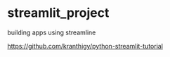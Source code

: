 # streamlit_project
building apps using streamline

https://github.com/kranthigy/python-streamlit-tutorial